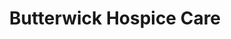 ---
title: "Butterwick Hospice Care"
url: /bishop-auckland/butterwick-hospice-care/
shop: charity
---